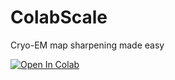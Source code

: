 # ColabScale
Cryo-EM map sharpening made easy

<a target="_blank" href="https://colab.research.google.com/github/cryoTUD/ColabScale/blob/development/ColabScale.ipynb">
  <img src="https://colab.research.google.com/assets/colab-badge.svg" alt="Open In Colab"/>
</a>
